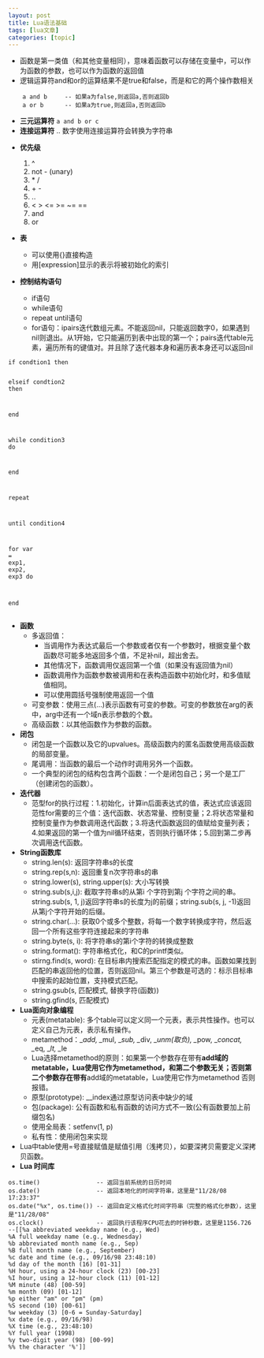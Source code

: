 ```yaml
---
layout: post
title: Lua语法基础 
tags: [lua文章]
categories: [topic]
---
```

<ul>
<li>函数是第一类值（和其他变量相同），意味着函数可以存储在变量中，可以作为函数的参数，也可以作为函数的返回值</li>
<li>逻辑运算符and和or的运算结果不是true和false，而是和它的两个操作数相关</li>
</ul>
<div class="highlight"><pre><code class="language-lua" data-lang="lua">    <span class="n">a</span> <span class="ow">and</span> <span class="n">b</span>     <span class="c1">-- 如果a为false,则返回a,否则返回b</span>
    <span class="n">a</span> <span class="ow">or</span> <span class="n">b</span>      <span class="c1">-- 如果a为true,则返回a,否则返回b</span>
</code></pre></div>
<ul>
<li><strong>三元运算符</strong> <code>a and b or c</code></li>
<li><strong>连接运算符</strong> .. 数字使用连接运算符会转换为字符串</li>
<li><p><strong>优先级</strong></p>

<ol>
<li>^</li>
<li>not - (unary)</li>
<li>* /</li>
<li>+ -</li>
<li>..</li>
<li>&lt; &gt; &lt;= &gt;= ~= == </li>
<li>and</li>
<li>or</li>
</ol></li>
<li><p><strong>表</strong></p>

<ul>
<li>可以使用{}直接构造</li>
<li>用[expression]显示的表示将被初始化的索引 </li>
</ul></li>
<li><p><strong>控制结构语句</strong></p>

<ul>
<li>if语句</li>
<li>while语句 </li>
<li>repeat until语句</li>
<li>for语句：ipairs迭代数组元素。不能返回nil，只能返回数字0，如果遇到nil则退出。从1开始，它只能遍历到表中出现的第一个；pairs迭代table元素，遍历所有的键值对。并且除了迭代器本身和遍历表本身还可以返回nil</li>
</ul></li>
</ul>
<div class="highlight"><pre><code class="language-lua" data-lang="lua"><span class="k">if</span> <span class="n">condtion1</span> <span class="k">then</span>

<span class="k">elseif</span> <span class="n">condtion2</span> <span class="k">then</span>

<span class="k">end</span>

<span class="k">while</span> <span class="n">condition3</span> <span class="k">do</span>

<span class="k">end</span>

<span class="k">repeat</span>

<span class="k">until</span> <span class="n">condition4</span>

<span class="k">for</span> <span class="n">var</span> <span class="o">=</span> <span class="n">exp1</span><span class="p">,</span> <span class="n">exp2</span><span class="p">,</span> <span class="n">exp3</span> <span class="k">do</span>

<span class="k">end</span>
</code></pre></div>
<ul>
<li><strong>函数</strong>

<ul>
<li>多返回值：

<ul>
<li>当调用作为表达式最后一个参数或者仅有一个参数时，根据变量个数函数尽可能多地返回多个值，不足补nil，超出舍去。</li>
<li>其他情况下，函数调用仅返回第一个值（如果没有返回值为nil）</li>
<li>函数调用作为函数参数被调用和在表构造函数中初始化时，和多值赋值相同。</li>
<li>可以使用圆括号强制使用返回一个值</li>
</ul></li>
<li>可变参数：使用三点(...)表示函数有可变的参数。可变的参数放在arg的表中，arg中还有一个域n表示参数的个数。</li>
<li>高级函数：以其他函数作为参数的函数。</li>
</ul></li>
<li><strong>闭包</strong>

<ul>
<li>闭包是一个函数以及它的upvalues。高级函数内的匿名函数使用高级函数的局部变量。</li>
<li>尾调用：当函数的最后一个动作时调用另外一个函数。</li>
<li>一个典型的闭包的结构包含两个函数：一个是闭包自己；另一个是工厂（创建闭包的函数）。</li>
</ul></li>
<li><strong>迭代器</strong>

<ul>
<li>范型for的执行过程：1.初始化，计算in后面表达式的值，表达式应该返回范性for需要的三个值：迭代函数、状态常量、控制变量；2.将状态常量和控制变量作为参数调用迭代函数；3.将迭代函数返回的值赋给变量列表；4.如果返回的第一个值为nil循环结束，否则执行循环体；5.回到第二步再次调用迭代函数。</li>
</ul></li>
<li><strong>String函数库</strong>

<ul>
<li>string.len(s): 返回字符串s的长度</li>
<li>string.rep(s,n): 返回重复n次字符串s的串</li>
<li>string.lower(s), string.upper(s): 大小写转换</li>
<li>string.sub(s,i,j): 截取字符串s的从第i 个字符到第j 个字符之间的串。string.sub(s, 1, j)返回字符串s的长度为j的前缀；string.sub(s, j, -1)返回从第j个字符开始的后缀。</li>
<li>string.char(...): 获取0个或多个整数，将每一个数字转换成字符，然后返回一个所有这些字符连接起来的字符串</li>
<li>string.byte(s, i): 将字符串s的第i个字符的转换成整数</li>
<li>string.format(): 字符串格式化，和C的printf类似。</li>
<li>stirng.find(s, word): 在目标串内搜索匹配指定的模式的串。函数如果找到匹配的串返回他的位置，否则返回nil。第三个参数是可选的：标示目标串中搜索的起始位置，支持模式匹配。</li>
<li>string.gsub(s, 匹配模式, 替换字符(函数))</li>
<li>string.gfind(s, 匹配模式)</li>
</ul></li>
<li><strong>Lua面向对象编程</strong>

<ul>
<li>元表(metatable): 多个table可以定义同一个元表，表示共性操作。也可以定义自己为元表，表示私有操作。</li>
<li>metamethod：_<em>add, _</em>mul, _<em>sub, _</em>div, _<em>unm(取负), _</em>pow, _<em>concat, _</em>eq, _<em>lt, _</em>le</li>
<li>Lua选择metamethod的原则：如果第一个参数存在带有<strong>add域的metatable，Lua使用它作为metamethod，和第二个参数无关；否则第二个参数存在带有</strong>add域的metatable，Lua使用它作为metamethod 否则报错。</li>
<li>原型(prototype): __index通过原型访问表中缺少的域</li>
<li>包(package): 公有函数和私有函数的访问方式不一致(公有函数要加上前缀包名)</li>
<li>使用全局表：setfenv(1, p)</li>
<li>私有性：使用闭包来实现</li>
</ul></li>
<li>Lua中table使用=号直接赋值是赋值引用（浅拷贝），如要深拷贝需要定义深拷贝函数。</li>
<li><strong>Lua 时间库</strong></li>
</ul>
<div class="highlight"><pre><code class="language-lua" data-lang="lua"><span class="nb">os.time</span><span class="p">()</span>                <span class="c1">-- 返回当前系统的日历时间</span>
<span class="nb">os.date</span><span class="p">()</span>                <span class="c1">-- 返回本地化的时间字符串，这里是&#34;11/28/08 17:23:37&#34;</span>
<span class="nb">os.date</span><span class="p">(</span><span class="s2">&#34;%x&#34;</span><span class="p">,</span> <span class="nb">os.time</span><span class="p">())</span> <span class="c1">-- 返回自定义格式化时间字符串（完整的格式化参数），这里是&#34;11/28/08&#34;</span>
<span class="nb">os.clock</span><span class="p">()</span>               <span class="c1">-- 返回执行该程序CPU花去的时钟秒数，这里是1156.726</span>
<span class="cm">--[[%a abbreviated weekday name (e.g., Wed)
%A full weekday name (e.g., Wednesday)
%b abbreviated month name (e.g., Sep)
%B full month name (e.g., September)
%c date and time (e.g., 09/16/98 23:48:10) 
%d day of the month (16) [01-31]
%H hour, using a 24-hour clock (23) [00-23]
%I hour, using a 12-hour clock (11) [01-12]
%M minute (48) [00-59]
%m month (09) [01-12]
%p either &#34;am&#34; or &#34;pm&#34; (pm)
%S second (10) [00-61]
%w weekday (3) [0-6 = Sunday-Saturday]
%x date (e.g., 09/16/98)
%X time (e.g., 23:48:10)
%Y full year (1998)
%y two-digit year (98) [00-99]
%% the character &#39;%&#39;]]</span>
</code></pre></div>